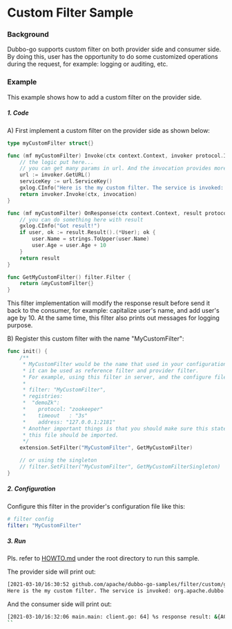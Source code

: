 # Custom Filter Sample

### Background

Dubbo-go supports custom filter on both provider side and consumer side. By doing this, user has the opportunity to do some customized operations during the request, for example: logging or auditing, etc.

### Example

This example shows how to add a custom filter on the provider side.

##### 1. Code

A) First implement a custom filter on the provider side as shown below:

```go
type myCustomFilter struct{}

func (mf myCustomFilter) Invoke(ctx context.Context, invoker protocol.Invoker, invocation protocol.Invocation) protocol.Result {
    // the logic put here...
    // you can get many params in url. And the invocation provides more information about
    url := invoker.GetURL()
    serviceKey := url.ServiceKey()
    gxlog.CInfo("Here is the my custom filter. The service is invoked: %s", serviceKey)
    return invoker.Invoke(ctx, invocation)
}

func (mf myCustomFilter) OnResponse(ctx context.Context, result protocol.Result, invoker protocol.Invoker, invocation protocol.Invocation) protocol.Result {
    // you can do something here with result
    gxlog.CInfo("Got result!")
    if user, ok := result.Result().(*User); ok {
        user.Name = strings.ToUpper(user.Name)
        user.Age = user.Age + 10
    }
    return result
}

func GetMyCustomFilter() filter.Filter {
    return &myCustomFilter{}
}
```

This filter implementation will modify the response result before send it back to the consumer, for example: capitalize user's name, and add user's age by 10. At the same time, this filter also prints out messages for logging purpose.

B) Register this custom filter with the name "MyCustomFilter":

```go
func init() {
	/**
	 * MyCustomFilter would be the name that used in your configuration file.
	 * it can be used as reference filter and provider filter.
	 * For example, using this filter in server, and the configure file looks like:
	 *
	 * filter: "MyCustomFilter",
	 * registries:
	 *  "demoZk":
	 *    protocol: "zookeeper"
	 *    timeout	: "3s"
	 *    address: "127.0.0.1:2181"
	 * Another important things is that you should make sure this statement executed. It usually means that
	 * this file should be imported.
	 */
	extension.SetFilter("MyCustomFilter", GetMyCustomFilter)

	// or using the singleton
	// filter.SetFilter("MyCustomFilter", GetMyCustomFilterSingleton)
}
```

##### 2. Configuration

Configure this filter in the provider's configuration file like this:

```yaml
# filter config
filter: "MyCustomFilter"
```

##### 3. Run

Pls. refer to [HOWTO.md](../../HOWTO.md) under the root directory to run this sample.

The provider side will print out:

```bash
[2021-03-10/16:30:52 github.com/apache/dubbo-go-samples/filter/custom/go-server/pkg.myCustomFilter.Invoke: custom_filter.go: 61] %s
Here is the my custom filter. The service is invoked: org.apache.dubbo.UserProvider
```

And the consumer side will print out:

```bash
[2021-03-10/16:32:06 main.main: client.go: 64] %s response result: &{A001 ALEX STOCKS 28 2021-03-10 16:32:06.643 +0800 CST}
``

